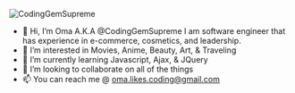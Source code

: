 ![CodingGemSupreme](https://user-images.githubusercontent.com/77770242/187123138-30e2ab97-8c87-4393-9c4c-ab6fa5950136.gif)
- 👋 Hi, I’m Oma A.K.A @CodingGemSupreme I am software engineer that has experience in e-commerce, cosmetics, and leadership. 
- 👀 I’m interested in Movies, Anime, Beauty, Art, & Traveling
- 🌱 I’m currently learning Javascript, Ajax, & JQuery
- 💞️ I’m looking to collaborate on all of the things 
- 📫 You can reach me @ oma.likes.coding@gmail.com

<!---
CodingGemSupreme/CodingGemSupreme is a ✨ special ✨ repository because its `README.md` (this file) appears on your GitHub profile.
You can click the Preview link to take a look at your changes.
--->
